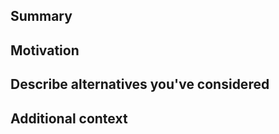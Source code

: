 ## Summary

<!-- One paragraph explanation of the feature. -->

## Motivation

<!-- Why are we doing this? What use cases does it support? What is the expected outcome? -->

## Describe alternatives you've considered

<!-- A clear and concise description of the alternative solutions you've considered. Be sure to explain why Atom's existing customizability isn't suitable for this feature. -->

## Additional context

<!-- Add any other context or screenshots about the feature request here. -->